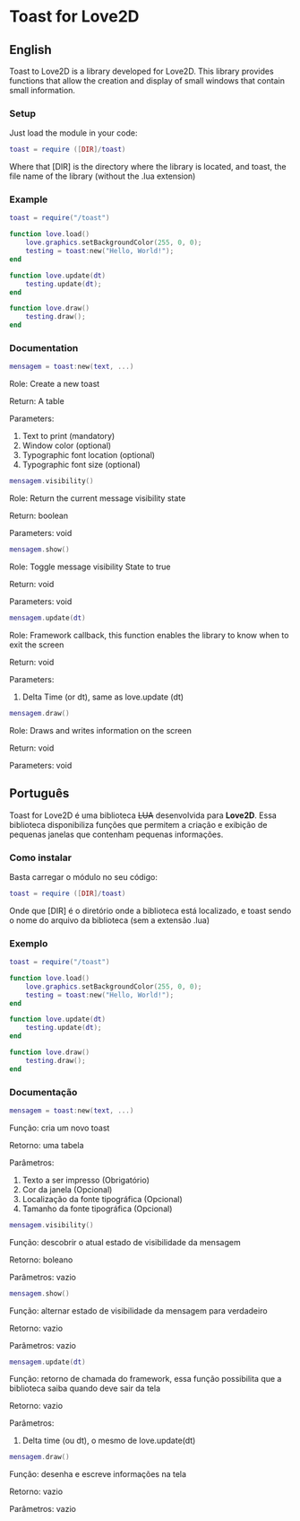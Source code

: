 # Toast for Love2D

## English

Toast to Love2D is a library developed for Love2D. This library provides functions that allow the creation and display of small windows that contain small information.

### Setup

Just load the module in your code:
```lua
toast = require ([DIR]/toast)
```
Where that [DIR] is the directory where the library is located, and toast, the file name of the library (without the .lua extension)

### Example

```lua
toast = require("/toast")

function love.load()
    love.graphics.setBackgroundColor(255, 0, 0);
    testing = toast:new("Hello, World!");
end

function love.update(dt)
    testing.update(dt);
end

function love.draw()
    testing.draw();
end
```

### Documentation

```lua
mensagem = toast:new(text, ...)
```
Role: Create a new toast

Return: A table

Parameters:
1. Text to print (mandatory)
2. Window color (optional)
3. Typographic font location (optional)
4. Typographic font size (optional)

```lua
mensagem.visibility()
```
Role: Return the current message visibility state

Return: boolean

Parameters: void

```lua
mensagem.show()
```
Role: Toggle message visibility State to true

Return: void

Parameters: void

```lua
mensagem.update(dt)
```
Role: Framework callback, this function enables the library to know when to exit the screen

Return: void

Parameters:
1. Delta Time (or dt), same as love.update (dt)

```lua
mensagem.draw()
```
Role: Draws and writes information on the screen

Return: void

Parameters: void

## Português

Toast for Love2D é uma biblioteca ~~LUA~~ desenvolvida para **Love2D**. Essa biblioteca disponibiliza funções que permitem a criação e exibição de pequenas janelas que contenham pequenas informações.

### Como instalar

Basta carregar o módulo no seu código:
```lua
toast = require ([DIR]/toast)
```
Onde que [DIR] é o diretório onde a biblioteca está localizado, e toast sendo o nome do arquivo da biblioteca (sem a extensão .lua)

### Exemplo

```lua
toast = require("/toast")

function love.load()
    love.graphics.setBackgroundColor(255, 0, 0);
    testing = toast:new("Hello, World!");
end

function love.update(dt)
    testing.update(dt);
end

function love.draw()
    testing.draw();
end
```

### Documentação

```lua
mensagem = toast:new(text, ...)
```
Função: cria um novo toast

Retorno: uma tabela

Parâmetros:
1. Texto a ser impresso (Obrigatório)
2. Cor da janela (Opcional)
3. Localização da fonte tipográfica (Opcional)
4. Tamanho da fonte tipográfica (Opcional)

```lua
mensagem.visibility()
```
Função: descobrir o atual estado de visibilidade da mensagem

Retorno: boleano

Parâmetros: vazio

```lua
mensagem.show()
```
Função: alternar estado de visibilidade da mensagem para verdadeiro

Retorno: vazio

Parâmetros: vazio

```lua
mensagem.update(dt)
```
Função: retorno de chamada do framework, essa função possibilita que a biblioteca saiba quando deve sair da tela

Retorno: vazio

Parâmetros:
1. Delta time (ou dt), o mesmo de love.update(dt)

```lua
mensagem.draw()
```
Função: desenha e escreve informações na tela

Retorno: vazio

Parâmetros: vazio